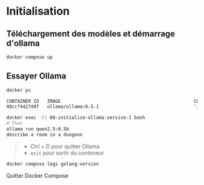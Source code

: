 # Initialisation

## Téléchargement des modèles et démarrage d'ollama

```bash
docker compose up
```

## Essayer Ollama

```bash
docker ps
```

```bash
CONTAINER ID   IMAGE                                                 COMMAND                  CREATED         STATUS         PORTS                       NAMES
40ccf4427d4f   ollama/ollama:0.5.1                                   "/bin/ollama serve"      2 minutes ago   Up 2 minutes   0.0.0.0:11434->11434/tcp    00-initialize-ollama-service-1
```


```bash
docker exec -it 00-initialize-ollama-service-1 bash
# Then
ollama run qwen2.5:0.5b
describe a room in a dungeon
```
> - Ctrl + D pour quitter Ollama
> - `exit` pour sortir du conteneur

```bash
docker compose logs golang-version
```

Quitter Docker Compose